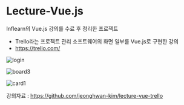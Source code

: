# Lecture-Vue.js
Inflearn의 Vue.js 강의를 수료 후 정리한 프로젝트

- Trello라는 프로젝트 관리 소프트웨어의 화면 일부를 Vue.js로 구현한 강의 
- https://trello.com/



![login](https://user-images.githubusercontent.com/61316086/121896965-d938dd80-cd5c-11eb-9c5d-2ba29d741a23.JPG)

![board3](https://user-images.githubusercontent.com/61316086/121897057-f2da2500-cd5c-11eb-8411-95dfdcd5c2ee.JPG)

![card1](https://user-images.githubusercontent.com/61316086/121897137-038a9b00-cd5d-11eb-8031-d659778a6242.JPG)



강의자료 : https://github.com/jeonghwan-kim/lecture-vue-trello
